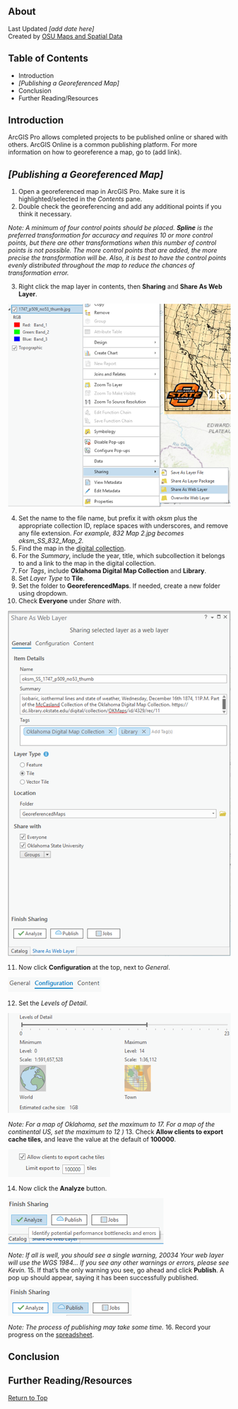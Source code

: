 ## About
Last Updated *[add date here]*   
Created by [OSU Maps and Spatial Data](https://info.library.okstate.edu/map-room)


## Table of Contents
- Introduction 
- *[Publishing a Georeferenced Map]*
- Conclusion
- Further Reading/Resources

## Introduction
ArcGIS Pro allows completed projects to be published online or shared with others. ArcGIS Online is a common publishing platform. For more information on how to georeference a map, go to (add link).

## *[Publishing a Georeferenced Map]*
1. Open a georeferenced map in ArcGIS Pro. Make sure it is highlighted/selected in the *Contents* pane.
2. Double check the georeferencing and add any additional points if you think it necessary.

*Note: A minimum of four control points should be placed. **Spline** is the preferred transformation for accuracy and requires 10 or more control points, but there are other transformations when this number of control points is not possible. The more control points that are added, the more precise the transformation will be. Also, it is best to have the control points evenly distributed throughout the map to reduce the chances of transformation error.*

3. Right click the map layer in contents, then **Sharing** and **Share As Web Layer**.

![Share as web layer](images/ShareAsWebLayer.PNG)

4. Set the name to the file name, but prefix it with *oksm* plus the appropriate collection ID, replace spaces with underscores, and remove any file extension. 
*For example, 832 Map 2.jpg becomes oksm_SS_832_Map_2.*
5. Find the map in the [digital collection](https://library.okstate.edu/search-and-find/collections/digital-collections/oklahoma-digital-maps-collection/).  
6. For the *Summary*, include the year, title, which subcollection it belongs to and a link to the map in the digital collection.
7. For *Tags*, include **Oklahoma Digital Map Collection** and **Library**.
8. Set *Layer Type* to **Tile**.
9. Set the folder to **GeoreferencedMaps**. If needed, create a new folder using dropdown.
10. Check **Everyone** under *Share with*.

![Fill in the Blank](images/FillInTheBlankOSU.PNG)

11. Now click **Configuration** at the top, next to *General*.

![Configuration](images/Configuration.PNG)

12. Set the *Levels of Detail*. 

![Levels of detail](images/LevelsOfDetail.PNG)

*Note: For a map of Oklahoma, set the maximum to 17. For a map of the continental US, set the maximum to 12 )*
13. Check **Allow clients to export cache tiles**, and leave the value at the default of **100000**.

![Clients](images/Clients.PNG)

14. Now click the **Analyze** button.

![Analyze](images/Analyze.PNG)

*Note: If all is well, you should see a single warning, 20034 Your web layer will use the WGS 1984…
If you see any other warnings or errors, please see Kevin.*
15. If that’s the only warning you see, go ahead and click **Publish**. A pop up should appear, saying it has been successfully published. 

![Publish](images/Publish.PNG) 

*Note: The process of publishing may take some time.*
16. Record your progress on the [spreadsheet](https://docs.google.com/spreadsheets/d/11AVFGlfQdQSNu6PRN98cSw4xKW1NvMasxrXGEZOBSko/edit?usp=sharing).

## Conclusion

## Further Reading/Resources


[Return to Top](#about)

